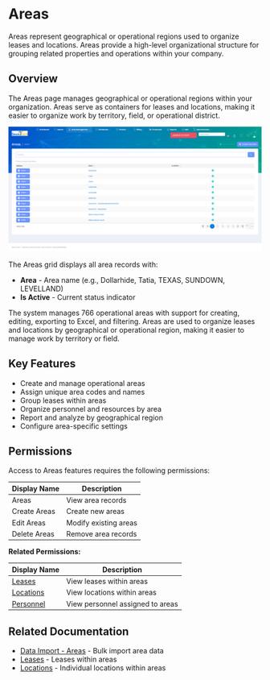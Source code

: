 # Areas

Areas represent geographical or operational regions used to organize leases and locations. Areas provide a high-level organizational structure for grouping related properties and operations within your company.

## Overview

The Areas page manages geographical or operational regions within your organization. Areas serve as containers for leases and locations, making it easier to organize work by territory, field, or operational district.

![Areas List](../images/AreaManagement-Areas.PNG)

The Areas grid displays all area records with:
* **Area** - Area name (e.g., Dollarhide, Tatia, TEXAS, SUNDOWN, LEVELLAND)
* **Is Active** - Current status indicator

The system manages 766 operational areas with support for creating, editing, exporting to Excel, and filtering. Areas are used to organize leases and locations by geographical or operational region, making it easier to manage work by territory or field.

## Key Features

* Create and manage operational areas
* Assign unique area codes and names
* Group leases within areas
* Organize personnel and resources by area
* Report and analyze by geographical region
* Configure area-specific settings

## Permissions

Access to Areas features requires the following permissions:

| Display Name | Description |
|--------------|-------------|
| Areas | View area records |
| Create Areas | Create new areas |
| Edit Areas | Modify existing areas |
| Delete Areas | Remove area records |

**Related Permissions:**

| Display Name | Description |
|--------------|-------------|
| [Leases](Leases.md) | View leases within areas |
| [Locations](Locations.md) | View locations within areas |
| [Personnel](Personnel.md) | View personnel assigned to areas |

## Related Documentation

* [Data Import - Areas](../Imports/Areas.md) - Bulk import area data
* [Leases](Leases.md) - Leases within areas
* [Locations](Locations.md) - Individual locations within areas

